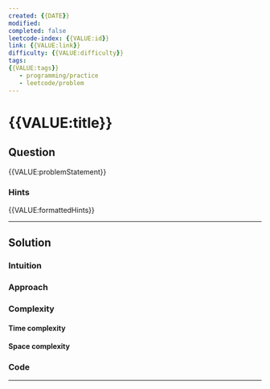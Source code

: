 ```yaml
---
created: {{DATE}}
modified: 
completed: false
leetcode-index: {{VALUE:id}} 
link: {{VALUE:link}}
difficulty: {{VALUE:difficulty}} 
tags:
{{VALUE:tags}} 
   - programming/practice
   - leetcode/problem
---
```

# {{VALUE:title}}

## Question
{{VALUE:problemStatement}}
### Hints
{{VALUE:formattedHints}}

---
## Solution

### Intuition
<!--Describe your first thoughts on how to solve this problem -->


### Approach
<!-- Describe your approach to solving the problem. -->


### Complexity

#### Time complexity


#### Space complexity


### Code
---
```java

```
